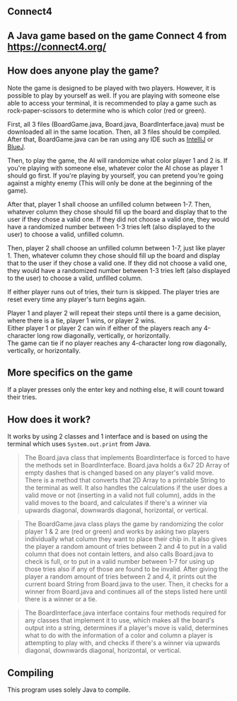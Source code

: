 ## Connect4
## A Java game based on the game Connect 4 from https://connect4.org/

## How does anyone play the game?

Note the game is designed to be played with two players. However, it is possible to play by yourself as well.
If you are playing with someone else able to access your terminal, it is recommended to play a game such as rock-paper-scissors to determine who is which color (red or green).

First, all 3 files (BoardGame.java, Board.java, BoardInterface.java) must be downloaded all in the same location. Then, all 3 files should be compiled. After that, BoardGame.java can be ran using any IDE such as [IntelliJ](https://www.jetbrains.com/idea/download/) or [BlueJ](https://www.bluej.org/).

Then, to play the game, the AI will randomize what color player 1 and 2 is. If you're playing with someone else, whatever color the AI chose as player 1 should go first. If you're playing by yourself, you can pretend you're going against a mighty enemy (This will only be done at the beginning of the game).

After that, player 1 shall choose an unfilled column between 1-7. Then, whatever column they chose should fill up the board and display that to the user if they chose a valid one. If they did not choose a valid one, they would have a randomized number between 1-3 tries left (also displayed to the user) to choose a valid, unfilled column.

Then, player 2 shall choose an unfilled column between 1-7, just like player 1. Then, whatever column they chose should fill up the board and display that to the user if they chose a valid one. If they did not choose a valid one, they would have a randomized number between 1-3 tries left (also displayed to the user) to choose a valid, unfilled column.

If either player runs out of tries, their turn is skipped. The player tries are reset every time any player's turn begins again.

Player 1 and player 2 will repeat their steps until there is a game decision, where there is a tie, player 1 wins, or player 2 wins.\
Either player 1 or player 2 can win if either of the players reach any 4-character long row diagonally, vertically, or horizontally.\
The game can tie if no player reaches any 4-character long row diagonally, vertically, or horizontally.

## More specifics on the game

If a player presses only the enter key and nothing else, it will count toward their tries.

## How does it work?

It works by using 2 classes and 1 interface and is based on using the terminal which uses `System.out.print` from Java.

> The Board.java class that implements BoardInterface is forced to have the methods set in BoardInterface. Board.java holds a 6x7 2D Array of empty dashes that is changed based on any player's valid move. There is a method that converts that 2D Array to a printable String to the terminal as well. It also handles the calculations if the user does a valid move or not (inserting in a valid not full column), adds in the valid moves to the board, and calculates if there's a winner via upwards diagonal, downwards diagonal, horizontal, or vertical.

> The BoardGame.java class plays the game by randomizing the color player 1 & 2 are (red or green) and works by asking two players individually what column they want to place their chip in. It also gives the player a random amount of tries between 2 and 4 to put in a valid column that does not contain letters, and also calls Board.java to check is full, or to put in a valid number between 1-7 for using up those tries also if any of those are found to be invalid. After giving the player a random amount of tries between 2 and 4, it prints out the current board String from Board.java to the user. Then, it checks for a winner from Board.java and continues all of the steps listed here until there is a winner or a tie.

> The BoardInterface.java interface contains four methods required for any classes that implement it to use, which makes all the board's output into a string, determines if a player's move is valid, determines what to do with the information of a color and column a player is attempting to play with, and checks if there's a winner via upwards diagonal, downwards diagonal, horizontal, or vertical.

## Compiling

This program uses solely Java to compile.
